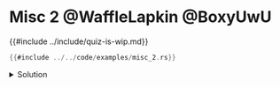 # Misc 2 @WaffleLapkin @BoxyUwU

{{#include ../include/quiz-is-wip.md}}

```rust
{{#include ../../code/examples/misc_2.rs}}
```

<details>
<summary>Solution</summary>

```
{{#include ../../code/examples/stderr/misc_2.stderr}}
```

</details>
